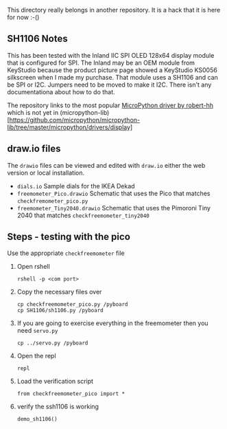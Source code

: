 
This directory really belongs in another repository.  It is a hack that it is here for now :-()

## SH1106 Notes
This has been tested with the Inland IIC SPI OLED 128x64 display module that is configured for SPI.  The Inland may be an OEM module from KeyStudio because the product picture page showed a KeyStudio KS0056 silkscreen when I made my purchase. That module uses a SH1106 and can be SPI or I2C. Jumpers need to be moved to make it I2C.  There isn't any documentationa about how to do that.

The repository links to the most popular [MicroPython driver by robert-hh](https://github.com/robert-hh/SH1106) which is not yet in (micropython-lib)[https://github.com/micropython/micropython-lib/tree/master/micropython/drivers/display]

## draw.io files
The `drawio` files can be viewed and edited with `draw.io` either the web version or local installation.

* `dials.io` Sample dials for the IKEA Dekad
* `freemometer_Pico.drawio` Schematic that uses the Pico that matches `checkfremometer_pico.py`
* `freemometer_Tiny2040.drawio` Schematic that uses the Pimoroni Tiny 2040 that matches `checkfreemometer_tiny2040`


## Steps - testing with the pico
Use the appropriate `checkfreemometer` file

1. Open rshell
    ```
    rshell -p <com port>
    ```
1. Copy the necessary files over
    ```
    cp checkfreemometer_pico.py /pyboard
    cp SH1106/sh1106.py /pyboard
    ```
1. If you are going to exercise everything in the freemometer then you need `servo.py`
    ```
    cp ../servo.py /pyboard
    ```
1. Open the repl
    ```
    repl
    ```
1. Load the verification script
    ```
    from checkfreemometer_pico import *
    ```
1. verify the ssh1106 is working
    ```
    demo_sh1106()
    ```